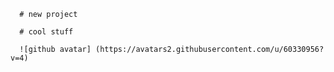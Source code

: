 <pre><code>  # new project

  # cool stuff

  ![github avatar] (https://avatars2.githubusercontent.com/u/60330956?v=4)     
</code></pre>
